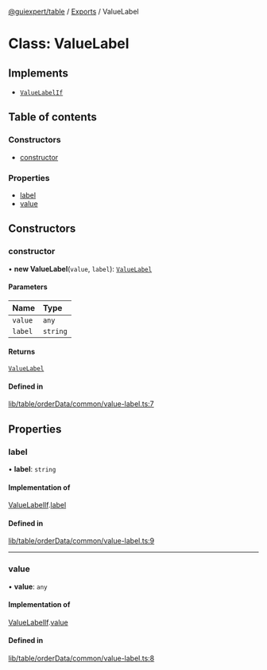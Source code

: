 [@guiexpert/table](../README.md) / [Exports](../modules.md) / ValueLabel

# Class: ValueLabel

## Implements

- [`ValueLabelIf`](../interfaces/ValueLabelIf.md)

## Table of contents

### Constructors

- [constructor](ValueLabel.md#constructor)

### Properties

- [label](ValueLabel.md#label)
- [value](ValueLabel.md#value)

## Constructors

### constructor

• **new ValueLabel**(`value`, `label`): [`ValueLabel`](ValueLabel.md)

#### Parameters

| Name | Type |
| :------ | :------ |
| `value` | `any` |
| `label` | `string` |

#### Returns

[`ValueLabel`](ValueLabel.md)

#### Defined in

[lib/table/orderData/common/value-label.ts:7](https://github.com/guiexperttable/ge-table/blob/65d38fc/libs/table/src/lib/table/orderData/common/value-label.ts#L7)

## Properties

### label

• **label**: `string`

#### Implementation of

[ValueLabelIf](../interfaces/ValueLabelIf.md).[label](../interfaces/ValueLabelIf.md#label)

#### Defined in

[lib/table/orderData/common/value-label.ts:9](https://github.com/guiexperttable/ge-table/blob/65d38fc/libs/table/src/lib/table/orderData/common/value-label.ts#L9)

___

### value

• **value**: `any`

#### Implementation of

[ValueLabelIf](../interfaces/ValueLabelIf.md).[value](../interfaces/ValueLabelIf.md#value)

#### Defined in

[lib/table/orderData/common/value-label.ts:8](https://github.com/guiexperttable/ge-table/blob/65d38fc/libs/table/src/lib/table/orderData/common/value-label.ts#L8)
